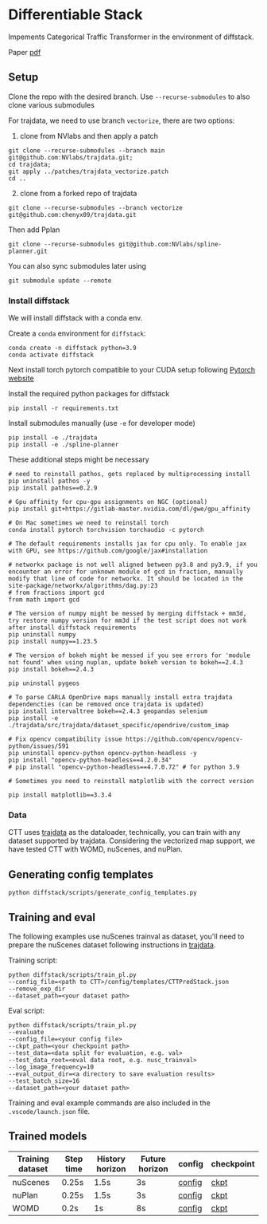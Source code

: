 # Differentiable Stack

Impements Categorical Traffic Transformer in the environment of diffstack.

Paper [pdf](https://arxiv.org/abs/2311.18307)

## Setup 

Clone the repo with the desired branch. Use `--recurse-submodules` to also clone various submodules

For trajdata, we need to use branch `vectorize`, there are two options:

1. clone from NVlabs and then apply a patch

```
git clone --recurse-submodules --branch main git@github.com:NVlabs/trajdata.git;
cd trajdata;
git apply ../patches/trajdata_vectorize.patch
cd ..
```

2. clone from a forked repo of trajdata


```
git clone --recurse-submodules --branch vectorize git@github.com:chenyx09/trajdata.git
```

Then add Pplan

```
git clone --recurse-submodules git@github.com:NVlabs/spline-planner.git
```

You can also sync submodules later using
```
git submodule update --remote
```

### Install diffstack

We will install diffstack with a conda env.

Create a `conda` environment for `diffstack`:

```
conda create -n diffstack python=3.9
conda activate diffstack
```

Next install torch pytorch compatible to your CUDA setup following [Pytorch website](https://pytorch.org/get-started/locally/)



Install the required python packages for diffstack

```
pip install -r requirements.txt
```

Install submodules manually (use `-e` for developer mode)
```
pip install -e ./trajdata
pip install -e ./spline-planner
```



These additional steps might be necessary
```
# need to reinstall pathos, gets replaced by multiprocessing install 
pip uninstall pathos -y
pip install pathos==0.2.9

# Gpu affinity for cpu-gpu assignments on NGC (optional)
pip install git+https://gitlab-master.nvidia.com/dl/gwe/gpu_affinity

# On Mac sometimes we need to reinstall torch
conda install pytorch torchvision torchaudio -c pytorch

# The default requirements installs jax for cpu only. To enable jax with GPU, see https://github.com/google/jax#installation

# networkx package is not well aligned between py3.8 and py3.9, if you encounter an error for unknown module of gcd in fraction, manually modify that line of code for networkx. It should be located in the site-package/networkx/algorithms/dag.py:23
# from fractions import gcd
from math import gcd

# The version of numpy might be messed by merging diffstack + mm3d, try restore numpy version for mm3d if the test script does not work after install diffstack requirements
pip uninstall numpy
pip install numpy==1.23.5

# The version of bokeh might be messed if you see errors for 'module not found' when using nuplan, update bokeh version to bokeh==2.4.3
pip install bokeh==2.4.3

pip uninstall pygeos

# To parse CARLA OpenDrive maps manually install extra trajdata dependencties (can be removed once trajdata is updated)
pip install intervaltree bokeh==2.4.3 geopandas selenium
pip install -e ./trajdata/src/trajdata/dataset_specific/opendrive/custom_imap

# Fix opencv compatibility issue https://github.com/opencv/opencv-python/issues/591
pip uninstall opencv-python opencv-python-headless -y
pip install "opencv-python-headless==4.2.0.34"
# pip install "opencv-python-headless==4.7.0.72" # for python 3.9

# Sometimes you need to reinstall matplotlib with the correct version 

pip install matplotlib==3.3.4

```


### Data

CTT uses [trajdata](https://github.com/NVlabs/trajdata) as the dataloader, technically, you can train with any dataset supported by trajdata. Considering the vectorized map support, we have tested CTT with WOMD, nuScenes, and nuPlan.


## Generating config templates

```
python diffstack/scripts/generate_config_templates.py
```

## Training and eval

The following examples use nuScenes trainval as dataset, you'll need to prepare the nuScenes dataset following instructions in [trajdata](https://github.com/NVlabs/trajdata).

Training script:

```
python diffstack/scripts/train_pl.py 
--config_file=<path to CTT>/config/templates/CTTPredStack.json 
--remove_exp_dir
--dataset_path=<your dataset path>
```

Eval script:

```
python diffstack/scripts/train_pl.py
--evaluate
--config_file=<your config file>
--ckpt_path=<your checkpoint path>
--test_data=<data split for evaluation, e.g. val>
--test_data_root=<eval data root, e.g. nusc_trainval>
--log_image_frequency=10
--eval_output_dir=<a directory to save evaluation results>
--test_batch_size=16
--dataset_path=<your dataset path>
```

Training and eval example commands are also included in the `.vscode/launch.json` file.

## Trained models



| Training dataset | Step time    | History horizon   | Future horizon | config | checkpoint |
|------------------|-------|------|----|--------|------------|
| nuScenes         | 0.25s | 1.5s | 3s | [config](https://drive.google.com/file/d/1fnPX0o2qPVGszFxbYX_LDSYJ221IUFk7/view?usp=drive_link)       | [ckpt](https://drive.google.com/file/d/1KvTdJQIEtk50cwiUzMFdl-ZtxpKg52kK/view?usp=drive_link)           |
| nuPlan           | 0.25s | 1.5s | 3s |[config](https://drive.google.com/file/d/1huNKKlTeT_i3oMOgPL6L1iUT2hKouKtt/view?usp=drive_link)        |[ckpt](https://drive.google.com/file/d/1w66sf6sTaoLI-Rl6MFHpuegu0y-i5R0y/view?usp=drive_link)            |
| WOMD             | 0.2s  | 1s   | 8s | [config](https://drive.google.com/file/d/1QgsHm3UhY74245YbhsQ4GlTyxyOBpE5y/view?usp=drive_link)       | [ckpt](https://drive.google.com/file/d/1qClV16V8jlSMMuPoAavFQeF7qJlb71GV/view?usp=drive_link)           |
